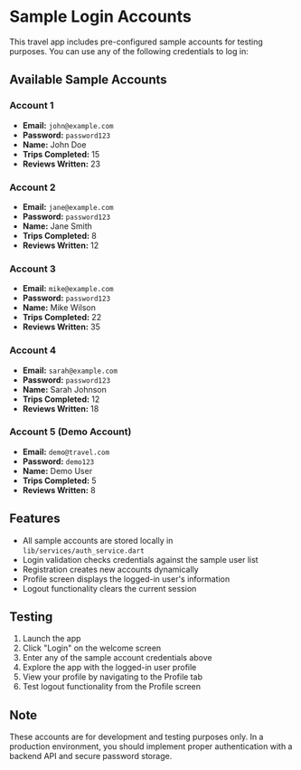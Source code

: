 # Sample Login Accounts

This travel app includes pre-configured sample accounts for testing purposes. You can use any of the following credentials to log in:

## Available Sample Accounts

### Account 1
- **Email:** `john@example.com`
- **Password:** `password123`
- **Name:** John Doe
- **Trips Completed:** 15
- **Reviews Written:** 23

### Account 2
- **Email:** `jane@example.com`
- **Password:** `password123`
- **Name:** Jane Smith
- **Trips Completed:** 8
- **Reviews Written:** 12

### Account 3
- **Email:** `mike@example.com`
- **Password:** `password123`
- **Name:** Mike Wilson
- **Trips Completed:** 22
- **Reviews Written:** 35

### Account 4
- **Email:** `sarah@example.com`
- **Password:** `password123`
- **Name:** Sarah Johnson
- **Trips Completed:** 12
- **Reviews Written:** 18

### Account 5 (Demo Account)
- **Email:** `demo@travel.com`
- **Password:** `demo123`
- **Name:** Demo User
- **Trips Completed:** 5
- **Reviews Written:** 8

## Features

- All sample accounts are stored locally in `lib/services/auth_service.dart`
- Login validation checks credentials against the sample user list
- Registration creates new accounts dynamically
- Profile screen displays the logged-in user's information
- Logout functionality clears the current session

## Testing

1. Launch the app
2. Click "Login" on the welcome screen
3. Enter any of the sample account credentials above
4. Explore the app with the logged-in user profile
5. View your profile by navigating to the Profile tab
6. Test logout functionality from the Profile screen

## Note

These accounts are for development and testing purposes only. In a production environment, you should implement proper authentication with a backend API and secure password storage.
